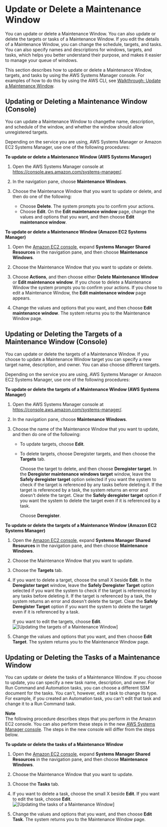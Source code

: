 # Update or Delete a Maintenance Window<a name="sysman-maintenance-update"></a>

You can update or delete a Maintenance Window\. You can also update or delete the targets or tasks of a Maintenance Window\. If you edit the details of a Maintenance Window, you can change the schedule, targets, and tasks\. You can also specify names and descriptions for windows, targets, and tasks, which helps you better understand their purpose, and makes it easier to manage your queue of windows\.

This section describes how to update or delete a Maintenance Window, targets, and tasks by using the AWS Systems Manager console\. For examples of how to do this by using the AWS CLI, see [Walkthrough: Update a Maintenance Window](sysman-mw-walk-update.md)\. 

## Updating or Deleting a Maintenance Window \(Console\)<a name="sysman-maintenance-update-mw"></a>

You can update a Maintenance Window to changethe name, description, and schedule of the window, and whether the window should allow unregistered targets\.

Depending on the service you are using, AWS Systems Manager or Amazon EC2 Systems Manager, use one of the following procedures:

**To update or delete a Maintenance Window \(AWS Systems Manager\)**

1. Open the AWS Systems Manager console at [https://console\.aws\.amazon\.com/systems\-manager/](https://console.aws.amazon.com/systems-manager/)\.

1. In the navigation pane, choose **Maintenance Windows**\. 

1. Choose the Maintenance Window that you want to update or delete, and then do one of the following:
   + Choose **Delete**\. The system prompts you to confirm your actions\. 
   + Choose **Edit**\. On the **Edit maintenance window** page, change the values and options that you want, and then choose **Edit maintenance window**\. 

**To update or delete a Maintenance Window \(Amazon EC2 Systems Manager\)**

1. Open the [Amazon EC2 console](https://console.aws.amazon.com/ec2/), expand **Systems Manager Shared Resources** in the navigation pane, and then choose **Maintenance Windows**\. 

1. Choose the Maintenance Window that you want to update or delete\.

1. Choose **Actions**, and then choose either **Delete Maintenance Window** or **Edit maintenance window**\. If you chose to delete a Maintenance Window the system prompts you to confirm your actions\. If you chose to edit a Maintenance Window, the **Edit maintenance window** page appears\.

1. Change the values and options that you want, and then choose **Edit maintenance window**\. The system returns you to the Maintenance Window page\.

## Updating or Deleting the Targets of a Maintenance Window \(Console\)<a name="sysman-maintenance-update-target"></a>

You can update or delete the targets of a Maintenance Window\. If you choose to update a Maintenance Window target you can specify a new target name, description, and owner\. You can also choose different targets\. 

Depending on the service you are using, AWS Systems Manager or Amazon EC2 Systems Manager, use one of the following procedures:

**To update or delete the targets of a Maintenance Window \(AWS Systems Manager\)**

1. Open the AWS Systems Manager console at [https://console\.aws\.amazon\.com/systems\-manager/](https://console.aws.amazon.com/systems-manager/)\.

1. In the navigation pane, choose **Maintenance Windows**\. 

1. Choose the name of the Maintenance Window that you want to update, and then do one of the following:
   + To update targets, choose **Edit**\.
   + To delete targets, choose Deregister targets, and then choose the **Targets** tab\.

     Choose the target to delete, and then choose **Deregister target**\. In the **Deregister maintenance windows target** window, leave the **Safely deregister target** option selected if you want the system to check if the target is referenced by any tasks before deleting it\. If the target is referenced by a task, the system returns an error and doesn't delete the target\. Clear the **Safely deregister target** option if you want the system to delete the target even if it is referenced by a task\.

     Choose **Deregister**\.

**To update or delete the targets of a Maintenance Window \(Amazon EC2 Systems Manager\)**

1. Open the [Amazon EC2 console](https://console.aws.amazon.com/ec2/), expand **Systems Manager Shared Resources** in the navigation pane, and then choose **Maintenance Windows**\. 

1. Choose the Maintenance Window that you want to update\.

1. Choose the **Targets** tab\.

1. If you want to delete a target, choose the small X beside **Edit**\. In the **Deregister target** window, leave the **Safely Deregister Target** option selected if you want the system to check if the target is referenced by any tasks before deleting it\. If the target is referenced by a task, the system returns an error and doesn't delete the target\. Clear the **Safely Deregister Target** option if you want the system to delete the target even if it is referenced by a task\.

   If you want to edit the targets, choose **Edit**\.  
![\[Updating the targets of a Maintenance Window\]](http://docs.aws.amazon.com/systems-manager/latest/userguide/images/sysman-update-mw1.png)

1. Change the values and options that you want, and then choose **Edit Target**\. The system returns you to the Maintenance Window page\.

## Updating or Deleting the Tasks of a Maintenance Window<a name="sysman-maintenance-update-tasks"></a>

You can update or delete the tasks of a Maintenance Window\. If you choose to update, you can specify a new task name, description, and owner\. For Run Command and Automation tasks, you can choose a different SSM document for the tasks\. You can't, however, edit a task to change its type\. For example, if you created an Automation task, you can't edit that task and change it to a Run Command task\. 

**Note**  
The following procedure describes steps that you perform in the Amazon EC2 console\. You can also perform these steps in the new [AWS Systems Manager console](https://console.aws.amazon.com/systems-manager/)\. The steps in the new console will differ from the steps below\.

**To update or delete the tasks of a Maintenance Window**

1. Open the [Amazon EC2 console](https://console.aws.amazon.com/ec2/), expand **Systems Manager Shared Resources** in the navigation pane, and then choose **Maintenance Windows**\. 

1. Choose the Maintenance Window that you want to update\.

1. Choose the **Tasks** tab\.

1. If you want to delete a task, choose the small X beside **Edit**\. If you want to edit the task, choose **Edit**\.  
![\[Updating the tasks of a Maintenance Window\]](http://docs.aws.amazon.com/systems-manager/latest/userguide/images/sysman-update-mw2.png)

1. Change the values and options that you want, and then choose **Edit Task**\. The system returns you to the Maintenance Window page\.